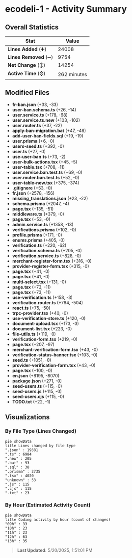 # ecodeli-1 - Activity Summary 

## Overall Statistics

| Stat                   | Value                                                             |
| ---------------------- | ----------------------------------------------------------------- |
| **Lines Added** (➕)   | 24008                                          |
| **Lines Removed** (➖) | 9754                                        |
| **Net Change** (↕)    | 14254                |
| **Active Time** (⌚)   | 262 minutes |


## Modified Files
- **fr-ban.json** (+33, -33)
- **user-ban.schema.ts** (+26, -14)
- **user.service.ts** (+178, -68)
- **user.service.ts.new** (+103, -102)
- **user.router.ts** (+37, -22)
- **apply-ban-migration.bat** (+47, -46)
- **add-user-ban-fields.sql** (+19, -19)
- **user.prisma** (+6, -0)
- **users-seed.ts** (+392, -0)
- **user.ts** (+27, -0)
- **use-user-ban.ts** (+73, -2)
- **user-bulk-actions.tsx** (+45, -5)
- **user-table.tsx** (+708, -11)
- **user.service.ban.test.ts** (+69, -0)
- **user.router.ban.test.ts** (+52, -0)
- **user-table-new.tsx** (+375, -374)
- **.gitignore** (+53, -0)
- **fr.json** (+2578, -156)
- **missing_translations.json** (+23, -22)
- **schema.prisma** (+2047, -4)
- **page.tsx** (+135, -51)
- **middleware.ts** (+379, -0)
- **page.tsx** (+53, -0)
- **admin.service.ts** (+1358, -13)
- **verifications.prisma** (+102, -0)
- **profile.prisma** (+171, -0)
- **enums.prisma** (+405, -0)
- **verification.ts** (+220, -62)
- **verification.schema.ts** (+205, -0)
- **verification.service.ts** (+828, -0)
- **merchant-register-form.tsx** (+316, -0)
- **provider-register-form.tsx** (+315, -0)
- **page.tsx** (+41, -0)
- **page.tsx** (+41, -0)
- **multi-select.tsx** (+131, -0)
- **page.tsx** (+73, -11)
- **page.tsx** (+73, -11)
- **use-verification.ts** (+158, -3)
- **verification.router.ts** (+764, -504)
- **react.ts** (+75, -50)
- **trpc-provider.tsx** (+40, -0)
- **use-verification-store.ts** (+120, -0)
- **document-upload.tsx** (+173, -3)
- **document-list.tsx** (+223, -0)
- **file-utils.ts** (+119, -0)
- **verification-form.tsx** (+219, -0)
- **page.tsx** (+207, -97)
- **merchant-verification-form.tsx** (+43, -0)
- **verification-status-banner.tsx** (+103, -0)
- **seed.ts** (+1051, -0)
- **provider-verification-form.tsx** (+43, -0)
- **page.tsx** (+100, -0)
- **en.json** (+8195, -8070)
- **package.json** (+271, -0)
- **seed-users.ts** (+115, -0)
- **seed-users.js** (+115, -0)
- **seed-users.cjs** (+115, -0)
- **TODO.txt** (+22, -1)

## Visualizations

### By File Type (Lines Changed)

```mermaid
pie showData
title Lines changed by file type
".json" : 19381
".ts" : 6984
".new" : 205
".bat" : 93
".sql" : 38
".prisma" : 2735
".tsx" : 4020
"unknown" : 53
".js" : 115
".cjs" : 115
".txt" : 23
```

### By Hour (Estimated Activity Count)

```mermaid
pie showData
title Coding activity by hour (count of changes)
"09h" : 33
"10h" : 23
"11h" : 23
"12h" : 63
"13h" : 35
```


> **Last Updated:** 5/20/2025, 1:51:01 PM